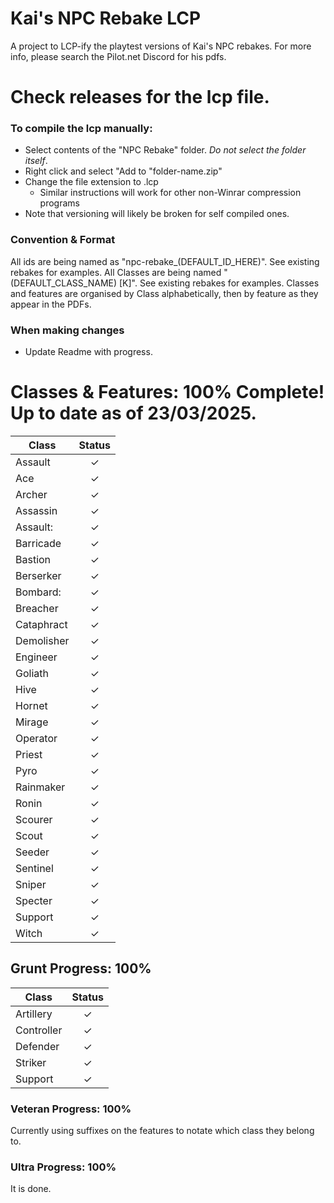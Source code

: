 # Kai's NPC Rebake LCP
A project to LCP-ify the playtest versions of Kai's NPC rebakes. For more info, please search the Pilot.net Discord for his pdfs.
# Check releases for the lcp file.
### To compile the lcp manually:
- Select contents of the "NPC Rebake" folder. *Do not select the folder itself*.
- Right click and select "Add to "folder-name.zip"
- Change the file extension to .lcp
  - Similar instructions will work for other non-Winrar compression programs
- Note that versioning will likely be broken for self compiled ones.
### Convention & Format
All ids are being named as "npc-rebake_(DEFAULT_ID_HERE)". See existing rebakes for examples.
All Classes are being named "(DEFAULT_CLASS_NAME) [K]". See existing rebakes for examples.
Classes and features are organised by Class alphabetically, then by feature as they appear in the PDFs.

### When making changes
- Update Readme with progress.

# Classes & Features: 100% Complete! Up to date as of 23/03/2025.

| Class | Status |
| ------ | :------: |
Assault | ✓
Ace | ✓
Archer | ✓
Assassin | ✓
Assault: | ✓
Barricade | ✓
Bastion | ✓
Berserker | ✓
Bombard: | ✓
Breacher | ✓
Cataphract | ✓
Demolisher | ✓
Engineer | ✓
Goliath | ✓
Hive | ✓
Hornet | ✓
Mirage | ✓
Operator | ✓
Priest | ✓
Pyro | ✓
Rainmaker | ✓
Ronin | ✓
Scourer | ✓
Scout | ✓
Seeder | ✓
Sentinel | ✓
Sniper | ✓
Specter | ✓
Support | ✓
Witch | ✓
## Grunt Progress: 100%
| Class | Status |
| ------ | :------: |
Artillery | ✓
Controller | ✓
Defender | ✓
Striker | ✓
Support | ✓
### Veteran Progress: 100%
Currently using suffixes on the features to notate which class they belong to.
### Ultra Progress: 100%
It is done.